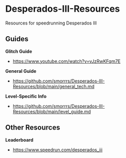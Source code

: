 # Desperados-III-Resources
Resources for speedrunning Desperados III

## Guides

**Glitch Guide**
* https://www.youtube.com/watch?v=vJzRwKFqm7E

**General Guide**
* https://github.com/smorrrs/Desperados-III-Resources/blob/main/general_tech.md

**Level-Specific Info**
* https://github.com/smorrrs/Desperados-III-Resources/blob/main/level_guide.md


## Other Resources

**Leaderboard**
* https://www.speedrun.com/desperados_iii
